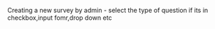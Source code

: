 Creating a new survey by admin - select the type of question if its in checkbox,input fomr,drop down etc